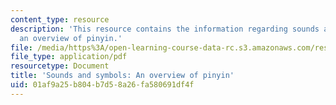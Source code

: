 ```yaml
---
content_type: resource
description: 'This resource contains the information regarding sounds and symbols:
  an overview of pinyin.'
file: /media/https%3A/open-learning-course-data-rc.s3.amazonaws.com/res-21g-003-learning-chinese-a-foundation-course-in-mandarin-spring-2011/01af9a25b804b7d58a26fa580691df4f_MITRES_21G_003S11_pinyin.pdf
file_type: application/pdf
resourcetype: Document
title: 'Sounds and symbols: An overview of pinyin'
uid: 01af9a25-b804-b7d5-8a26-fa580691df4f
---
```

